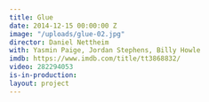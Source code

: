 ```yaml
---
title: Glue
date: 2014-12-15 00:00:00 Z
image: "/uploads/glue-02.jpg"
director: Daniel Nettheim
with: Yasmin Paige, Jordan Stephens, Billy Howle
imdb: https://www.imdb.com/title/tt3868832/
video: 282294053
is-in-production: 
layout: project
---
```


